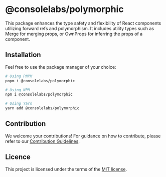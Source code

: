 # @consolelabs/polymorphic

This package enhances the type safety and flexibility of React components
utilizing forward refs and polymorphism. It includes utility types such as Merge
for merging props, or OwnProps for inferring the props of a component.

## Installation

Feel free to use the package manager of your choice:

```sh
# Using PNPM
pnpm i @consolelabs/polymorphic

# Using NPM
npm i @consolelabs/polymorphic

# Using Yarn
yarn add @consolelabs/polymorphic
```

## Contribution

We welcome your contributions! For guidance on how to contribute, please refer
to our [Contribution Guidelines](/CONTRIBUTING.md).

## Licence

This project is licensed under the terms of the
[MIT license](https://choosealicense.com/licenses/mit/).
